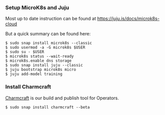 ### Setup MicroK8s and Juju

Most up to date instruction can be found at <https://juju.is/docs/microk8s-cloud>

But a quick summary can be found here:

    $ sudo snap install microk8s --classic
    $ sudo usermod -a -G microk8s $USER
    $ sudo su - $USER
    $ microk8s status --wait-ready
    $ microk8s.enable dns storage
    $ sudo snap install juju --classic
    $ juju bootstrap microk8s micro
    $ juju add-model training

### Install Charmcraft

[Charmcraft](https://github.com/canonical/charmcraft) is our build and publish
tool for Operators.

    $ sudo snap install charmcraft --beta
